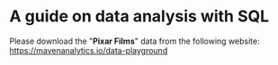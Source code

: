 # A guide on data analysis with SQL

Please download the "**Pixar Films**" data from the following website:  
https://mavenanalytics.io/data-playground
